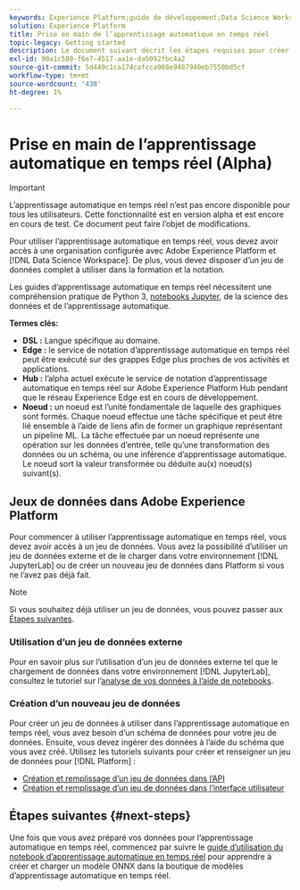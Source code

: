 ```yaml
---
keywords: Experience Platform;guide de développement;Data Science Workspace;rubriques les plus consultées;apprentissage automatique en temps réel ;
solution: Experience Platform
title: Prise en main de l’apprentissage automatique en temps réel
topic-legacy: Getting started
description: Le document suivant décrit les étapes requises pour créer un modèle d’apprentissage automatique en temps réel dans Adobe Experience Platform.
exl-id: 90a1c580-f6e7-4517-aa1e-da5092fbc4a2
source-git-commit: 5d449c1ca174cafcca988e9487940eb7550bd5cf
workflow-type: tm+mt
source-wordcount: '438'
ht-degree: 1%

---
```


# Prise en main de l’apprentissage automatique en temps réel (Alpha)

>[!IMPORTANT]
>
>L’apprentissage automatique en temps réel n’est pas encore disponible pour tous les utilisateurs. Cette fonctionnalité est en version alpha et est encore en cours de test. Ce document peut faire l’objet de modifications.

Pour utiliser l’apprentissage automatique en temps réel, vous devez avoir accès à une organisation configurée avec Adobe Experience Platform et [!DNL Data Science Workspace]. De plus, vous devez disposer d’un jeu de données complet à utiliser dans la formation et la notation.

Les guides d’apprentissage automatique en temps réel nécessitent une compréhension pratique de Python 3, [notebooks Jupyter](../jupyterlab/overview.md), de la science des données et de l’apprentissage automatique.

**Termes clés:**

- **DSL :** Langue spécifique au domaine.
- **Edge :** le service de notation d’apprentissage automatique en temps réel peut être exécuté sur des grappes Edge plus proches de vos activités et applications.
- **Hub :** l’alpha actuel exécute le service de notation d’apprentissage automatique en temps réel sur Adobe Experience Platform Hub pendant que le réseau Experience Edge est en cours de développement.
- **Noeud :** un noeud est l’unité fondamentale de laquelle des graphiques sont formés. Chaque noeud effectue une tâche spécifique et peut être lié ensemble à l’aide de liens afin de former un graphique représentant un pipeline ML. La tâche effectuée par un noeud représente une opération sur les données d’entrée, telle qu’une transformation des données ou un schéma, ou une inférence d’apprentissage automatique. Le noeud sort la valeur transformée ou déduite au(x) noeud(s) suivant(s).

## Jeux de données dans Adobe Experience Platform

Pour commencer à utiliser l’apprentissage automatique en temps réel, vous devez avoir accès à un jeu de données. Vous avez la possibilité d’utiliser un jeu de données externe et de le charger dans votre environnement [!DNL JupyterLab] ou de créer un nouveau jeu de données dans Platform si vous ne l’avez pas déjà fait.

>[!NOTE]
>
>Si vous souhaitez déjà utiliser un jeu de données, vous pouvez passer aux [Étapes suivantes](#next-steps).

### Utilisation d’un jeu de données externe

Pour en savoir plus sur l’utilisation d’un jeu de données externe tel que le chargement de données dans votre environnement [!DNL JupyterLab], consultez le tutoriel sur l’[analyse de vos données à l’aide de notebooks](../jupyterlab/analyze-your-data.md#external-data).

### Création d’un nouveau jeu de données

Pour créer un jeu de données à utiliser dans l’apprentissage automatique en temps réel, vous avez besoin d’un schéma de données pour votre jeu de données. Ensuite, vous devez ingérer des données à l’aide du schéma que vous avez créé. Utilisez les tutoriels suivants pour créer et renseigner un jeu de données pour [!DNL Platform] :

- [Création et remplissage d’un jeu de données dans l’API](../../catalog/datasets/create.md)
- [Création et remplissage d’un jeu de données dans l’interface utilisateur](../../ingestion/tutorials/ingest-batch-data.md)

## Étapes suivantes {#next-steps}

Une fois que vous avez préparé vos données pour l’apprentissage automatique en temps réel, commencez par suivre le [guide d’utilisation du notebook d’apprentissage automatique en temps réel](./rtml-authoring-notebook.md) pour apprendre à créer et charger un modèle ONNX dans la boutique de modèles d’apprentissage automatique en temps réel.
